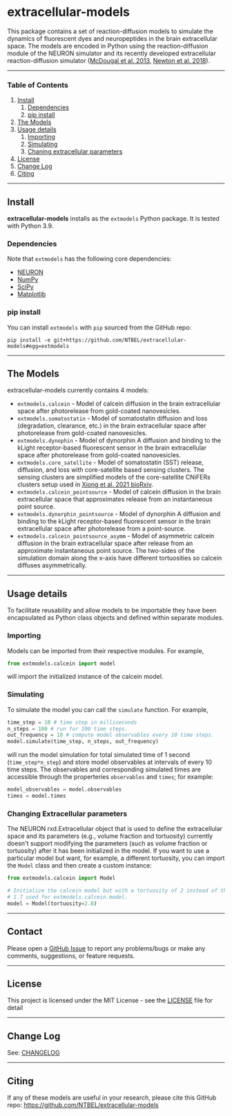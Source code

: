 # extracellular-models

This package contains a set of reaction-diffusion models to simulate the dynamics of fluorescent dyes and neuropeptides in the brain extracellular space. The models are encoded in Python using the reaction-diffusion module of the NEURON simulator and its recently developed extracellular reaction-diffusion simulator ([McDougal et al. 2013](https://doi.org/10.3389/fninf.2013.00028), [Newton et al. 2018](https://doi.org/10.3389/fninf.2018.00041)).

----

### Table of Contents

  1. [Install](#install)
       1. [Dependencies](#dependencies)
       2. [pip install](#pip-install)
  2. [The Models](#the-models)     
  3. [Usage details](#usage-details)
       1. [Importing](#importing)
       2. [Simulating](#simulating)
       3. [Chaning extracellular parameters](#changing-extracellular-parameters)       
  4. [License](#license)
  5. [Change Log](#change-log)
  6. [Citing](#citing)

----

## Install

**extracellular-models** installs as the `extmodels` Python package. It is tested with Python 3.9.

### Dependencies
Note that `extmodels` has the following core dependencies:
   * [NEURON](https://www.neuron.yale.edu/neuron)
   * [NumPy](http://www.numpy.org/)
   * [SciPy](https://www.scipy.org/)
   * [Matplotlib](https://matplotlib.org/)

### pip install
You can install `extmodels` with `pip` sourced from the GitHub repo:
```
pip install -e git+https://github.com/NTBEL/extracellular-models#egg=extmodels
```

----

## The Models
extracellular-models currently contains 4 models:
  * `extmodels.calcein` - Model of calcein diffusion in the brain extracellular space after photorelease from gold-coated nanovesicles.
  * `extmodels.somatostatin` - Model of somatostatin diffusion and loss (degradation, clearance, etc.) in the brain extracellular space after photorelease from gold-coated nanovesicles.
  * `extmodels.dynophin` - Model of dynorphin A diffusion and binding to the kLight receptor-based fluorescent sensor in the brain extracellular space after photorelease from gold-coated nanovesicles.    
  * `extmodels.core_satellite` - Model of somatostatin (SST) release, diffusion, and loss with core-satellite based sensing clusters. The sensing clusters are simplified models of the core-satellite CNiFERs clusters setup used in [Xiong et al. 2021 bioRxiv](https://doi.org/10.1101/2021.09.10.459853).  
  * `extmodels.calcein_pointsource` - Model of calcein diffusion in the brain extracellular space that approximates release from an instantaneous point source.
  * `extmodels.dynorphin_pointsource` - Model of dynorphin A diffusion and binding to the kLight receptor-based fluorescent sensor in the brain extracellular space after photorelease from a point-source.
  * `extmodels.calcein_pointsource_asymm` -  Model of asymmetric calcein diffusion in the brain extracellular space after release from an approximate instantaneous point source. The two-sides of the simulation domain along the x-axis have different tortuosities so calcein diffuses asymmetrically.

----

## Usage details

To facilitate reusability and allow models to be importable they have been encapsulated as Python class objects and defined within separate modules.

### Importing
Models can be imported from their respective modules. For example,
```python
from extmodels.calcein import model
```
will import the initialized instance of the calcein model.

### Simulating
 To simulate the model you can call the `simulate` function. For example,
```python
time_step = 10 # time step in milliseconds
n_steps = 100 # run for 100 time steps.
out_frequency = 10 # compute model observables every 10 time steps.
model.simulate(time_step, n_steps, out_frequency)
```
will run the model simulation for total simulated time of 1 second (`time_step*n_step`) and store model observables at intervals of every 10 time steps. The observables and corresponding simulated times are accessible through the properteries `observables` and `times`; for example:
```python
model_observables = model.observables
times = model.times
```

### Changing Extracellular parameters
The NEURON rxd.Extracellular object that is used to define the extracellular space and its parameters (e.g., volume fraction and tortuosity) currently doesn't support modifying the parameters (such as volume fraction or tortuosity) after it has been initialized in the model. If you want to use a particular model but want, for example, a different tortuosity, you can import the `Model` class and then create a custom instance:
```python
from extmodels.calcein import Model

# Initialize the calcein model but with a tortuosity of 2 instead of the default
# 1.7 used for extmodels.calcein.model.
model = Model(tortuosity=2.0)
```

----

## Contact

Please open a [GitHub Issue](https://github.com/NTBEL/extracellular-models/issues) to
report any problems/bugs or make any comments, suggestions, or feature requests.

------

## License

This project is licensed under the MIT License - see the [LICENSE](LICENSE) file for detail

----

## Change Log

See: [CHANGELOG](CHANGELOG)

----

## Citing
If any of these models are useful in your research, please cite this GitHub repo: https://github.com/NTBEL/extracellular-models
